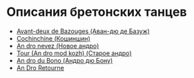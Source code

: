 Описания бретонских танцев
==========================

- [Avant-deux de Bazouges (Аван-дю де Базуж)](avant-deux-de-bazouges.md)
- [Cochinchine (Кошиншин)](cochinchine.md)
- [An dro nevez (Новое андро)](an-dro-nevez.md)
- [Tour (An dro mod kozh) (Старое андро)](tour-an-dro-mod-kozh.md)
- [An dro du Bono (Андро дю Бону)](an-dro-du-bono.md)
- [An Dro Retourne](an-dro-retourne.md)

